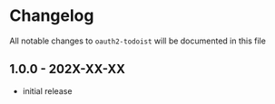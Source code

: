# Changelog

All notable changes to `oauth2-todoist` will be documented in this file

## 1.0.0 - 202X-XX-XX

- initial release
